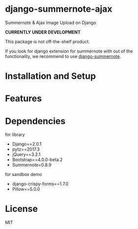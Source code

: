 # django-summernote-ajax
Summernote & Ajax Image Upload on Django

**CURRENTLY UNDER DEVELOPMENT**

This package is not off-the-shelf product.

If you look for django extension for summernote with out of the functionality, we recommend to use [django-summernote](https://github.com/summernote/django-summernote).

# Installation and Setup

# Features

# Dependencies
for library
* Django==2.0.1
* pytz==2017.3
* jQuery==3.2.1
* Bootstrap==4.0.0-beta.2
* Summernote=0.8.9

for sandbox demo
* django-crispy-forms==1.7.0
* Pillow==5.0.0

# License
MIT
